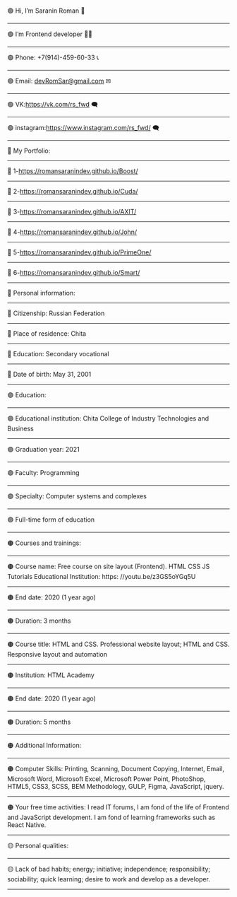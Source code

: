 🟢 Hi, I’m Saranin Roman 👋
-  - -  - -  - -  - -  - -  - -  - -  - -  - -  - -  - -  - -  - -  - -  - -  - -  - -  - -  - -  - -  - -  - -  - -  - -  - -  - -  - -  - -  - -  - -  - -  - -  - -  - -  - - 
🟢 I’m Frontend developer 👨‍💻
-  - -  - -  - -  - -  - -  - -  - -  - -  - -  - -  - -  - -  - -  - -  - -  - -  - -  - -  - -  - -  - -  - -  - -  - -  - -  - -  - -  - -  - -  - -  - -  - -  - -  - -  - - 
🟢 Phone: +7(914)-459-60-33 📞
-  - -  - -  - -  - -  - -  - -  - -  - -  - -  - -  - -  - -  - -  - -  - -  - -  - -  - -  - -  - -  - -  - -  - -  - -  - -  - -  - -  - -  - -  - -  - -  - -  - -  - -  - - 
🟢 Email: devRomSar@gmail.com ✉
-  - -  - -  - -  - -  - -  - -  - -  - -  - -  - -  - -  - -  - -  - -  - -  - -  - -  - -  - -  - -  - -  - -  - -  - -  - -  - -  - -  - -  - -  - -  - -  - -  - -  - -  - - 
🟢 VK:https://vk.com/rs_fwd 🗨
-  - -  - -  - -  - -  - -  - -  - -  - -  - -  - -  - -  - -  - -  - -  - -  - -  - -  - -  - -  - -  - -  - -  - -  - -  - -  - -  - -  - -  - -  - -  - -  - -  - -  - -  - - 
🟢 instagram:https://www.instagram.com/rs_fwd/ 🗨
-  - -  - -  - -  - -  - -  - -  - -  - -  - -  - -  - -  - -  - -  - -  - -  - -  - -  - -  - -  - -  - -  - -  - -  - -  - -  - -  - -  - -  - -  - -  - -  - -  - -  - -  - - 
🔘 My Portfolio:
-  - -  - -  - -  - -  - -  - -  - -  - -  - -  - -  - -  - -  - -  - -  - -  - -  - -  - -  - -  - -  - -  - -  - -  - -  - -  - -  - -  - -  - -  - -  - -  - -  - -  - -  - - 
🔘 1-https://romansaranindev.github.io/Boost/
-  - -  - -  - -  - -  - -  - -  - -  - -  - -  - -  - -  - -  - -  - -  - -  - -  - -  - -  - -  - -  - -  - -  - -  - -  - -  - -  - -  - -  - -  - -  - -  - -  - -  - -  - - 
🔘 2-https://romansaranindev.github.io/Cuda/
-  - -  - -  - -  - -  - -  - -  - -  - -  - -  - -  - -  - -  - -  - -  - -  - -  - -  - -  - -  - -  - -  - -  - -  - -  - -  - -  - -  - -  - -  - -  - -  - -  - -  - -  - - 
🔘 3-https://romansaranindev.github.io/AXIT/
-  - -  - -  - -  - -  - -  - -  - -  - -  - -  - -  - -  - -  - -  - -  - -  - -  - -  - -  - -  - -  - -  - -  - -  - -  - -  - -  - -  - -  - -  - -  - -  - -  - -  - -  - - 
🔘 4-https://romansaranindev.github.io/John/
-  - -  - -  - -  - -  - -  - -  - -  - -  - -  - -  - -  - -  - -  - -  - -  - -  - -  - -  - -  - -  - -  - -  - -  - -  - -  - -  - -  - -  - -  - -  - -  - -  - -  - -  - - 
🔘 5-https://romansaranindev.github.io/PrimeOne/
-  - -  - -  - -  - -  - -  - -  - -  - -  - -  - -  - -  - -  - -  - -  - -  - -  - -  - -  - -  - -  - -  - -  - -  - -  - -  - -  - -  - -  - -  - -  - -  - -  - -  - -  - - 
🔘 6-https://romansaranindev.github.io/Smart/
-  - -  - -  - -  - -  - -  - -  - -  - -  - -  - -  - -  - -  - -  - -  - -  - -  - -  - -  - -  - -  - -  - -  - -  - -  - -  - -  - -  - -  - -  - -  - -  - -  - -  - -  - - 
🔵 Personal information:
-  - -  - -  - -  - -  - -  - -  - -  - -  - -  - -  - -  - -  - -  - -  - -  - -  - -  - -  - -  - -  - -  - -  - -  - -  - -  - -  - -  - -  - -  - -  - -  - -  - -  - -  - - 
🔵 Citizenship: Russian Federation
-  - -  - -  - -  - -  - -  - -  - -  - -  - -  - -  - -  - -  - -  - -  - -  - -  - -  - -  - -  - -  - -  - -  - -  - -  - -  - -  - -  - -  - -  - -  - -  - -  - -  - -  - - 
🔵 Place of residence: Chita
-  - -  - -  - -  - -  - -  - -  - -  - -  - -  - -  - -  - -  - -  - -  - -  - -  - -  - -  - -  - -  - -  - -  - -  - -  - -  - -  - -  - -  - -  - -  - -  - -  - -  - -  - - 
🔵 Education: Secondary vocational
-  - -  - -  - -  - -  - -  - -  - -  - -  - -  - -  - -  - -  - -  - -  - -  - -  - -  - -  - -  - -  - -  - -  - -  - -  - -  - -  - -  - -  - -  - -  - -  - -  - -  - -  - - 
🔵 Date of birth: May 31, 2001
-  - -  - -  - -  - -  - -  - -  - -  - -  - -  - -  - -  - -  - -  - -  - -  - -  - -  - -  - -  - -  - -  - -  - -  - -  - -  - -  - -  - -  - -  - -  - -  - -  - -  - -  - - 
🟣 Education:
-  - -  - -  - -  - -  - -  - -  - -  - -  - -  - -  - -  - -  - -  - -  - -  - -  - -  - -  - -  - -  - -  - -  - -  - -  - -  - -  - -  - -  - -  - -  - -  - -  - -  - -  - - 
🟣 Educational institution: Chita College of Industry Technologies and Business
-  - -  - -  - -  - -  - -  - -  - -  - -  - -  - -  - -  - -  - -  - -  - -  - -  - -  - -  - -  - -  - -  - -  - -  - -  - -  - -  - -  - -  - -  - -  - -  - -  - -  - -  - - 
🟣 Graduation year: 2021
-  - -  - -  - -  - -  - -  - -  - -  - -  - -  - -  - -  - -  - -  - -  - -  - -  - -  - -  - -  - -  - -  - -  - -  - -  - -  - -  - -  - -  - -  - -  - -  - -  - -  - -  - - 
🟣 Faculty: Programming
-  - -  - -  - -  - -  - -  - -  - -  - -  - -  - -  - -  - -  - -  - -  - -  - -  - -  - -  - -  - -  - -  - -  - -  - -  - -  - -  - -  - -  - -  - -  - -  - -  - -  - -  - - 
🟣 Specialty: Computer systems and complexes
-  - -  - -  - -  - -  - -  - -  - -  - -  - -  - -  - -  - -  - -  - -  - -  - -  - -  - -  - -  - -  - -  - -  - -  - -  - -  - -  - -  - -  - -  - -  - -  - -  - -  - -  - - 
🟣 Full-time form of education
-  - -  - -  - -  - -  - -  - -  - -  - -  - -  - -  - -  - -  - -  - -  - -  - -  - -  - -  - -  - -  - -  - -  - -  - -  - -  - -  - -  - -  - -  - -  - -  - -  - -  - -  - - 
🟤 Courses and trainings:
-  - -  - -  - -  - -  - -  - -  - -  - -  - -  - -  - -  - -  - -  - -  - -  - -  - -  - -  - -  - -  - -  - -  - -  - -  - -  - -  - -  - -  - -  - -  - -  - -  - -  - -  - - 
🟤 Course name: Free course on site layout (Frontend). HTML CSS JS Tutorials Educational Institution: https: //youtu.be/z3GS5oYGq5U
-  - -  - -  - -  - -  - -  - -  - -  - -  - -  - -  - -  - -  - -  - -  - -  - -  - -  - -  - -  - -  - -  - -  - -  - -  - -  - -  - -  - -  - -  - -  - -  - -  - -  - -  - - 
🟤 End date: 2020 (1 year ago)
-  - -  - -  - -  - -  - -  - -  - -  - -  - -  - -  - -  - -  - -  - -  - -  - -  - -  - -  - -  - -  - -  - -  - -  - -  - -  - -  - -  - -  - -  - -  - -  - -  - -  - -  - - 
🟤 Duration: 3 months
-  - -  - -  - -  - -  - -  - -  - -  - -  - -  - -  - -  - -  - -  - -  - -  - -  - -  - -  - -  - -  - -  - -  - -  - -  - -  - -  - -  - -  - -  - -  - -  - -  - -  - -  - - 
🟤 Course title: HTML and CSS. Professional website layout; HTML and CSS. Responsive layout and automation
-  - -  - -  - -  - -  - -  - -  - -  - -  - -  - -  - -  - -  - -  - -  - -  - -  - -  - -  - -  - -  - -  - -  - -  - -  - -  - -  - -  - -  - -  - -  - -  - -  - -  - -  - - 
🟤 Institution: HTML Academy
-  - -  - -  - -  - -  - -  - -  - -  - -  - -  - -  - -  - -  - -  - -  - -  - -  - -  - -  - -  - -  - -  - -  - -  - -  - -  - -  - -  - -  - -  - -  - -  - -  - -  - -  - - 
🟤 End date: 2020 (1 year ago)
-  - -  - -  - -  - -  - -  - -  - -  - -  - -  - -  - -  - -  - -  - -  - -  - -  - -  - -  - -  - -  - -  - -  - -  - -  - -  - -  - -  - -  - -  - -  - -  - -  - -  - -  - - 
🟤 Duration: 5 months
-  - -  - -  - -  - -  - -  - -  - -  - -  - -  - -  - -  - -  - -  - -  - -  - -  - -  - -  - -  - -  - -  - -  - -  - -  - -  - -  - -  - -  - -  - -  - -  - -  - -  - -  - - 
🟠 Additional Information:
-  - -  - -  - -  - -  - -  - -  - -  - -  - -  - -  - -  - -  - -  - -  - -  - -  - -  - -  - -  - -  - -  - -  - -  - -  - -  - -  - -  - -  - -  - -  - -  - -  - -  - -  - - 
🟠 Computer Skills: Printing, Scanning, Document Copying, Internet, Email, Microsoft Word, Microsoft Excel, Microsoft Power Point, PhotoShop, HTML5, CSS3, SCSS, BEM Methodology, GULP, Figma, JavaScript, jquery.
-  - -  - -  - -  - -  - -  - -  - -  - -  - -  - -  - -  - -  - -  - -  - -  - -  - -  - -  - -  - -  - -  - -  - -  - -  - -  - -  - -  - -  - -  - -  - -  - -  - -  - -  - - 
🟠 Your free time activities: I read IT forums, I am fond of the life of Frontend and JavaScript development. I am fond of learning frameworks such as React Native.
-  - -  - -  - -  - -  - -  - -  - -  - -  - -  - -  - -  - -  - -  - -  - -  - -  - -  - -  - -  - -  - -  - -  - -  - -  - -  - -  - -  - -  - -  - -  - -  - -  - -  - -  - - 
🟡 Personal qualities:
-  - -  - -  - -  - -  - -  - -  - -  - -  - -  - -  - -  - -  - -  - -  - -  - -  - -  - -  - -  - -  - -  - -  - -  - -  - -  - -  - -  - -  - -  - -  - -  - -  - -  - -  - - 
🟡 Lack of bad habits; energy; initiative; independence; responsibility; sociability; quick learning; desire to work and develop as a developer.
-  - -  - -  - -  - -  - -  - -  - -  - -  - -  - -  - -  - -  - -  - -  - -  - -  - -  - -  - -  - -  - -  - -  - -  - -  - -  - -  - -  - -  - -  - -  - -  - -  - -  - -  - - 
